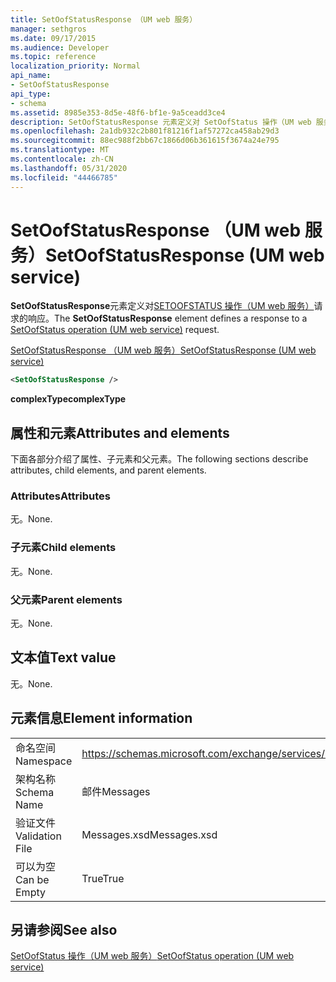 ```yaml
---
title: SetOofStatusResponse （UM web 服务）
manager: sethgros
ms.date: 09/17/2015
ms.audience: Developer
ms.topic: reference
localization_priority: Normal
api_name:
- SetOofStatusResponse
api_type:
- schema
ms.assetid: 8985e353-8d5e-48f6-bf1e-9a5ceadd3ce4
description: SetOofStatusResponse 元素定义对 SetOofStatus 操作（UM web 服务）请求的响应。
ms.openlocfilehash: 2a1db932c2b801f81216f1af57272ca458ab29d3
ms.sourcegitcommit: 88ec988f2bb67c1866d06b361615f3674a24e795
ms.translationtype: MT
ms.contentlocale: zh-CN
ms.lasthandoff: 05/31/2020
ms.locfileid: "44466785"
---
```

# <a name="setoofstatusresponse-um-web-service"></a><span data-ttu-id="eb369-103">SetOofStatusResponse （UM web 服务）</span><span class="sxs-lookup"><span data-stu-id="eb369-103">SetOofStatusResponse (UM web service)</span></span>

<span data-ttu-id="eb369-104">**SetOofStatusResponse**元素定义对[SETOOFSTATUS 操作（UM web 服务）](setoofstatus-operation-um-web-service.md)请求的响应。</span><span class="sxs-lookup"><span data-stu-id="eb369-104">The **SetOofStatusResponse** element defines a response to a [SetOofStatus operation (UM web service)](setoofstatus-operation-um-web-service.md) request.</span></span> 
  
[<span data-ttu-id="eb369-105">SetOofStatusResponse （UM web 服务）</span><span class="sxs-lookup"><span data-stu-id="eb369-105">SetOofStatusResponse (UM web service)</span></span>](setoofstatusresponse-um-web-service.md)
  
```xml
<SetOofStatusResponse />
```

 <span data-ttu-id="eb369-106">**complexType**</span><span class="sxs-lookup"><span data-stu-id="eb369-106">**complexType**</span></span>
## <a name="attributes-and-elements"></a><span data-ttu-id="eb369-107">属性和元素</span><span class="sxs-lookup"><span data-stu-id="eb369-107">Attributes and elements</span></span>

<span data-ttu-id="eb369-108">下面各部分介绍了属性、子元素和父元素。</span><span class="sxs-lookup"><span data-stu-id="eb369-108">The following sections describe attributes, child elements, and parent elements.</span></span>
  
### <a name="attributes"></a><span data-ttu-id="eb369-109">Attributes</span><span class="sxs-lookup"><span data-stu-id="eb369-109">Attributes</span></span>

<span data-ttu-id="eb369-110">无。</span><span class="sxs-lookup"><span data-stu-id="eb369-110">None.</span></span>
  
### <a name="child-elements"></a><span data-ttu-id="eb369-111">子元素</span><span class="sxs-lookup"><span data-stu-id="eb369-111">Child elements</span></span>

<span data-ttu-id="eb369-112">无。</span><span class="sxs-lookup"><span data-stu-id="eb369-112">None.</span></span>
  
### <a name="parent-elements"></a><span data-ttu-id="eb369-113">父元素</span><span class="sxs-lookup"><span data-stu-id="eb369-113">Parent elements</span></span>

<span data-ttu-id="eb369-114">无。</span><span class="sxs-lookup"><span data-stu-id="eb369-114">None.</span></span>
  
## <a name="text-value"></a><span data-ttu-id="eb369-115">文本值</span><span class="sxs-lookup"><span data-stu-id="eb369-115">Text value</span></span>

<span data-ttu-id="eb369-116">无。</span><span class="sxs-lookup"><span data-stu-id="eb369-116">None.</span></span>
  
## <a name="element-information"></a><span data-ttu-id="eb369-117">元素信息</span><span class="sxs-lookup"><span data-stu-id="eb369-117">Element information</span></span>

|||
|:-----|:-----|
|<span data-ttu-id="eb369-118">命名空间</span><span class="sxs-lookup"><span data-stu-id="eb369-118">Namespace</span></span>  <br/> |https://schemas.microsoft.com/exchange/services/2006/messages  <br/> |
|<span data-ttu-id="eb369-119">架构名称</span><span class="sxs-lookup"><span data-stu-id="eb369-119">Schema Name</span></span>  <br/> |<span data-ttu-id="eb369-120">邮件</span><span class="sxs-lookup"><span data-stu-id="eb369-120">Messages</span></span>  <br/> |
|<span data-ttu-id="eb369-121">验证文件</span><span class="sxs-lookup"><span data-stu-id="eb369-121">Validation File</span></span>  <br/> |<span data-ttu-id="eb369-122">Messages.xsd</span><span class="sxs-lookup"><span data-stu-id="eb369-122">Messages.xsd</span></span>  <br/> |
|<span data-ttu-id="eb369-123">可以为空</span><span class="sxs-lookup"><span data-stu-id="eb369-123">Can be Empty</span></span>  <br/> |<span data-ttu-id="eb369-124">True</span><span class="sxs-lookup"><span data-stu-id="eb369-124">True</span></span>  <br/> |
   
## <a name="see-also"></a><span data-ttu-id="eb369-125">另请参阅</span><span class="sxs-lookup"><span data-stu-id="eb369-125">See also</span></span>



[<span data-ttu-id="eb369-126">SetOofStatus 操作（UM web 服务）</span><span class="sxs-lookup"><span data-stu-id="eb369-126">SetOofStatus operation (UM web service)</span></span>](setoofstatus-operation-um-web-service.md)

